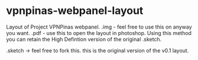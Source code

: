 # vpnpinas-webpanel-layout
Layout of Project VPNPinas webpanel.
.img - feel free to use this on anyway you want.
.pdf - use this to open the layout in photoshop. Using this method you can retain the High Defintion version of the original .sketch.

.sketch -> feel free to fork this. this is the original version of the v0.1 layout.
